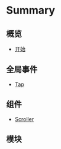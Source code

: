 # Summary

## 概览

* [开始](README.md)

## 全局事件

* [Tap](quan-ju-shi-jian/tap.md)

## 组件

* [Scroller](zu-jian/scroller.md)

## 模块

